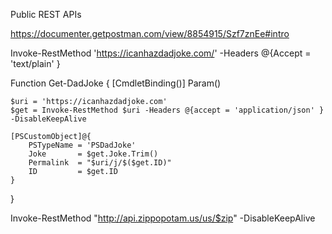 Public REST APIs

https://documenter.getpostman.com/view/8854915/Szf7znEe#intro

Invoke-RestMethod 'https://icanhazdadjoke.com/' -Headers @{Accept = 'text/plain' }

Function Get-DadJoke {
    [CmdletBinding()]
    Param()

    $uri = 'https://icanhazdadjoke.com'
    $get = Invoke-RestMethod $uri -Headers @{accept = 'application/json' } -DisableKeepAlive

    [PSCustomObject]@{
        PSTypeName = 'PSDadJoke'
        Joke       = $get.Joke.Trim()
        Permalink  = "$uri/j/$($get.ID)"
        ID         = $get.ID
    }
}



Invoke-RestMethod "http://api.zippopotam.us/us/$zip" -DisableKeepAlive


